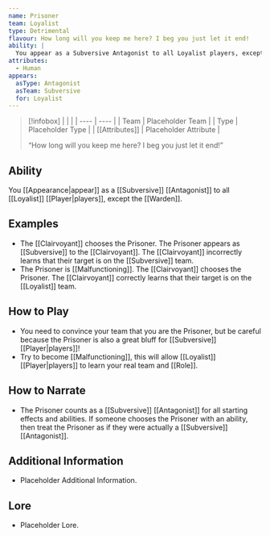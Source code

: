 ```yaml
---
name: Prisoner
team: Loyalist
type: Detrimental
flavour: How long will you keep me here? I beg you just let it end!
ability: |
  You appear as a Subversive Antagonist to all Loyalist players, except the Warden.
attributes:
  - Human
appears:
  asType: Antagonist
  asTeam: Subversive
  for: Loyalist
---
```

> [!infobox]
> |  |  |
> | ---- | ---- |
> | Team | Placeholder Team |
> | Type | Placeholder Type |
> | [[Attributes]] | Placeholder Attribute |
> 
>  “How long will you keep me here? I beg you just let it end!”

## Ability
You [[Appearance|appear]] as a [[Subversive]] [[Antagonist]] to all [[Loyalist]] [[Player|players]], except the [[Warden]].

## Examples
- The [[Clairvoyant]] chooses the Prisoner. The Prisoner appears as [[Subversive]] to the [[Clairvoyant]]. The [[Clairvoyant]] incorrectly learns that their target is on the [[Subversive]] team.
- The Prisoner is [[Malfunctioning]]. The [[Clairvoyant]] chooses the Prisoner. The [[Clairvoyant]] correctly learns that their target is on the [[Loyalist]] team.

## How to Play
- You need to convince your team that you are the Prisoner, but be careful because the Prisoner is also a great bluff for [[Subversive]] [[Player|players]]!
- Try to become [[Malfunctioning]], this will allow [[Loyalist]] [[Player|players]] to learn your real team and [[Role]].

## How to Narrate
- The Prisoner counts as a [[Subversive]] [[Antagonist]] for all starting effects and abilities. If someone chooses the Prisoner with an ability, then treat the Prisoner as if they were actually a [[Subversive]] [[Antagonist]].

## Additional Information
- Placeholder Additional Information.

## Lore
- Placeholder Lore.